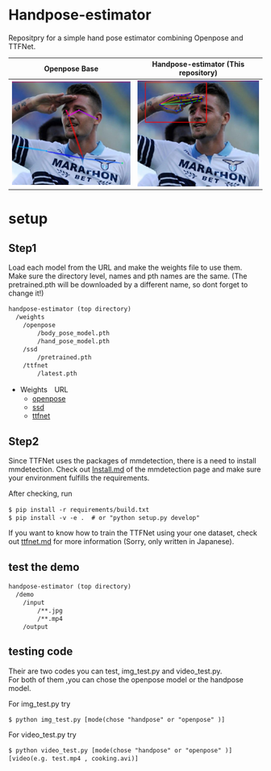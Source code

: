 # Handpose-estimator　　

Repositpry for a simple hand pose estimator combining Openpose and TTFNet. 

|Openpose Base|Handpose-estimator (This repository)|
|---   |---     |
|![](./demo/output/example_openpose.jpg)|![](./demo/output/example_handpose.jpg)|

# setup  

## Step1  

Load each model from the URL and make the weights file to use them.  
Make sure the directory level, names and pth names are the same.
(The pretrained.pth will be downloaded by a different name, so dont forget to change it!)

```
handpose-estimator (top directory)
  /weights  
    /openpose    
        /body_pose_model.pth
        /hand_pose_model.pth   
    /ssd
        /pretrained.pth
    /ttfnet 
        /latest.pth
```  

- Weights　URL
    - [openpose](https://www.dropbox.com/sh/7xbup2qsn7vvjxo/AABWFksdlgOMXR_r5v3RwKRYa?dl=0)
    - [ssd](https://s3.amazonaws.com/amdegroot-models/ssd300_mAP_77.43_v2.pth)  
    - [ttfnet](https://github.com/t-koba-96/rpn/releases/download/ttfnet_weight/latest.pth)



## Step2  

 Since TTFNet uses the packages of mmdetection, there is a need to install mmdetection. Check out [Install.md](https://github.com/open-mmlab/mmdetection/blob/master/docs/INSTALL.md) of the mmdetection page and make sure your environment fulfills the requirements.  

 After checking, run 

 ``` 
$ pip install -r requirements/build.txt　　
$ pip install -v -e .  # or "python setup.py develop"
```  

If you want to know how to train the TTFNet using your one dataset, check out [ttfnet.md](./ttfnet.md) for more information (Sorry, only written in Japanese). 


## test the demo  


``` 
handpose-estimator (top directory)  
  /demo  
    /input  
        /**.jpg  
        /**.mp4  
    /output  
```  

## testing code  

Their are two codes you can test, img_test.py and video_test.py.  
For both of them ,you can chose the openpose model or the handpose model.

For img_test.py try 

``` 
$ python img_test.py [mode(chose "handpose" or "openpose" )]
```  


For video_test.py try 

``` 
$ python video_test.py [mode(chose "handpose" or "openpose" )] [video(e.g. test.mp4 , cooking.avi)]
```  
  
